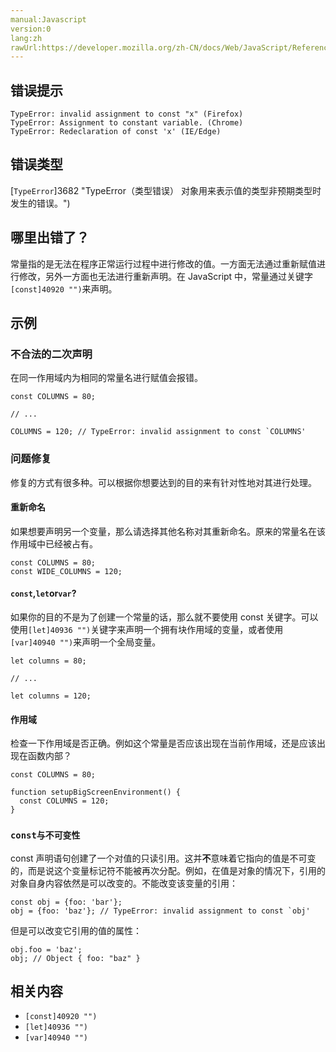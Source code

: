 ```yaml
---
manual:Javascript
version:0
lang:zh
rawUrl:https://developer.mozilla.org/zh-CN/docs/Web/JavaScript/Reference/Errors/Invalid_const_assignment
---
```






## 错误提示<a name="错误提示"></a>

```
TypeError: invalid assignment to const "x" (Firefox)
TypeError: Assignment to constant variable. (Chrome)
TypeError: Redeclaration of const 'x' (IE/Edge)

```

## 错误类型<a name="错误类型"></a>


[`TypeError`]3682 "TypeError（类型错误） 对象用来表示值的类型非预期类型时发生的错误。")


## 哪里出错了？<a name="哪里出错了？"></a>


常量指的是无法在程序正常运行过程中进行修改的值。一方面无法通过重新赋值进行修改，另外一方面也无法进行重新声明。在 JavaScript 中，常量通过关键字`[const]40920 "")`来声明。


## 示例<a name="示例"></a>

### 不合法的二次声明<a name="不合法的二次声明"></a>


在同一作用域内为相同的常量名进行赋值会报错。


```
const COLUMNS = 80;

// ...

COLUMNS = 120; // TypeError: invalid assignment to const `COLUMNS'
```

### 问题修复<a name="问题修复"></a>


修复的方式有很多种。可以根据你想要达到的目的来有针对性地对其进行处理。


#### 重新命名<a name="重新命名"></a>


如果想要声明另一个变量，那么请选择其他名称对其重新命名。原来的常量名在该作用域中已经被占有。


```
const COLUMNS = 80;
const WIDE_COLUMNS = 120;
```

#### `const`,`let`or`var`?<a name="const_let_or_var"></a>


如果你的目的不是为了创建一个常量的话，那么就不要使用 const 关键字。可以使用`[let]40936 "")`关键字来声明一个拥有块作用域的变量，或者使用`[var]40940 "")`来声明一个全局变量。


```
let columns = 80;

// ...

let columns = 120;
```

#### 作用域<a name="作用域"></a>


检查一下作用域是否正确。例如这个常量是否应该出现在当前作用域，还是应该出现在函数内部？


```
const COLUMNS = 80;

function setupBigScreenEnvironment() {
  const COLUMNS = 120;
}
```

### `const与不可变性`<a name="const与不可变性"></a>


const 声明语句创建了一个对值的只读引用。这并**不**意味着它指向的值是不可变的，而是说这个变量标记符不能被再次分配。例如，在值是对象的情况下，引用的对象自身内容依然是可以改变的。不能改变该变量的引用：


```
const obj = {foo: 'bar'};
obj = {foo: 'baz'}; // TypeError: invalid assignment to const `obj'
```


但是可以改变它引用的值的属性：


```
obj.foo = 'baz';
obj; // Object { foo: "baz" }
```

## 相关内容<a name="相关内容"></a>

* `[const]40920 "")`
* `[let]40936 "")`
* `[var]40940 "")`




